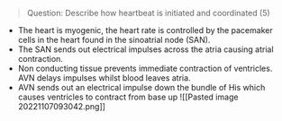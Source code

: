 >Question: Describe how heartbeat is initiated and coordinated (5)

- The heart is myogenic, the heart rate is controlled by the pacemaker cells in the heart found in the sinoatrial node (SAN). 
- The SAN sends out electrical impulses across the atria causing atrial contraction. 
- Non conducting tissue prevents immediate contraction of ventricles. AVN delays impulses whilst blood leaves atria. 
- AVN sends out an electrical impulse down the bundle of His which causes ventricles to contract from base up
![[Pasted image 20221107093042.png]]
